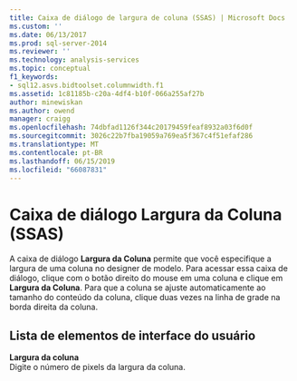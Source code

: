 ```yaml
---
title: Caixa de diálogo de largura de coluna (SSAS) | Microsoft Docs
ms.custom: ''
ms.date: 06/13/2017
ms.prod: sql-server-2014
ms.reviewer: ''
ms.technology: analysis-services
ms.topic: conceptual
f1_keywords:
- sql12.asvs.bidtoolset.columnwidth.f1
ms.assetid: 1c81185b-c20a-4df4-b10f-066a255af27b
author: minewiskan
ms.author: owend
manager: craigg
ms.openlocfilehash: 74dbfad1126f344c20179459feaf8932a03f6d0f
ms.sourcegitcommit: 3026c22b7fba19059a769ea5f367c4f51efaf286
ms.translationtype: MT
ms.contentlocale: pt-BR
ms.lasthandoff: 06/15/2019
ms.locfileid: "66087831"
---
```

# <a name="column-width-dialog-box-ssas"></a>Caixa de diálogo Largura da Coluna (SSAS)
  A caixa de diálogo **Largura da Coluna** permite que você especifique a largura de uma coluna no designer de modelo. Para acessar essa caixa de diálogo, clique com o botão direito do mouse em uma coluna e clique em **Largura da Coluna**. Para que a coluna se ajuste automaticamente ao tamanho do conteúdo da coluna, clique duas vezes na linha de grade na borda direita da coluna.  
  
## <a name="uielement-list"></a>Lista de elementos de interface do usuário  
 **Largura da coluna**  
 Digite o número de pixels da largura da coluna.  
  
  
